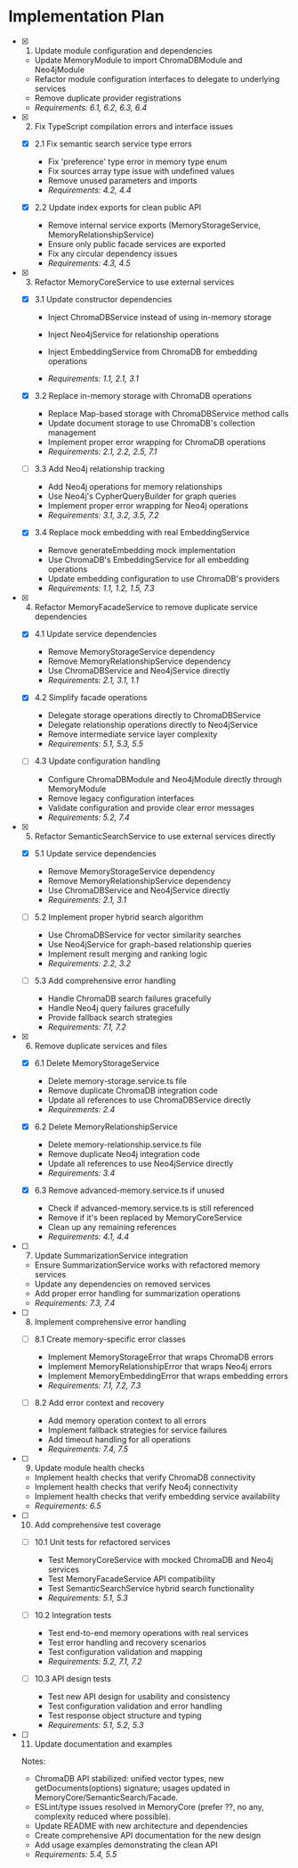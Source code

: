 # Implementation Plan

- [x] 1. Update module configuration and dependencies

  - Update MemoryModule to import ChromaDBModule and Neo4jModule
  - Refactor module configuration interfaces to delegate to underlying services
  - Remove duplicate provider registrations
  - _Requirements: 6.1, 6.2, 6.3, 6.4_

- [x] 2. Fix TypeScript compilation errors and interface issues


  - [x] 2.1 Fix semantic search service type errors

    - Fix 'preference' type error in memory type enum
    - Fix sources array type issue with undefined values
    - Remove unused parameters and imports
    - _Requirements: 4.2, 4.4_

  - [x] 2.2 Update index exports for clean public API

    - Remove internal service exports (MemoryStorageService, MemoryRelationshipService)
    - Ensure only public facade services are exported
    - Fix any circular dependency issues
    - _Requirements: 4.3, 4.5_

- [x] 3. Refactor MemoryCoreService to use external services




  - [x] 3.1 Update constructor dependencies

    - Inject ChromaDBService instead of using in-memory storage
    - Inject Neo4jService for relationship operations
    - Inject EmbeddingService from ChromaDB for embedding operations


    - _Requirements: 1.1, 2.1, 3.1_

  - [x] 3.2 Replace in-memory storage with ChromaDB operations

    - Replace Map-based storage with ChromaDBService method calls
    - Update document storage to use ChromaDB's collection management
    - Implement proper error wrapping for ChromaDB operations
    - _Requirements: 2.1, 2.2, 2.5, 7.1_

  - [ ] 3.3 Add Neo4j relationship tracking

    - Add Neo4j operations for memory relationships
    - Use Neo4j's CypherQueryBuilder for graph queries
    - Implement proper error wrapping for Neo4j operations
    - _Requirements: 3.1, 3.2, 3.5, 7.2_

  - [x] 3.4 Replace mock embedding with real EmbeddingService
    - Remove generateEmbedding mock implementation
    - Use ChromaDB's EmbeddingService for all embedding operations
    - Update embedding configuration to use ChromaDB's providers
    - _Requirements: 1.1, 1.2, 1.5, 7.3_

- [x] 4. Refactor MemoryFacadeService to remove duplicate service dependencies

  - [x] 4.1 Update service dependencies

    - Remove MemoryStorageService dependency
    - Remove MemoryRelationshipService dependency
    - Use ChromaDBService and Neo4jService directly
    - _Requirements: 2.1, 3.1, 1.1_

  - [x] 4.2 Simplify facade operations

    - Delegate storage operations directly to ChromaDBService
    - Delegate relationship operations directly to Neo4jService
    - Remove intermediate service layer complexity
    - _Requirements: 5.1, 5.3, 5.5_

  - [ ] 4.3 Update configuration handling
    - Configure ChromaDBModule and Neo4jModule directly through MemoryModule
    - Remove legacy configuration interfaces
    - Validate configuration and provide clear error messages
    - _Requirements: 5.2, 7.4_

- [x] 5. Refactor SemanticSearchService to use external services directly

  - [x] 5.1 Update service dependencies

    - Remove MemoryStorageService dependency
    - Remove MemoryRelationshipService dependency
    - Use ChromaDBService and Neo4jService directly
    - _Requirements: 2.1, 3.1_

  - [ ] 5.2 Implement proper hybrid search algorithm

    - Use ChromaDBService for vector similarity searches
    - Use Neo4jService for graph-based relationship queries
    - Implement result merging and ranking logic
    - _Requirements: 2.2, 3.2_

  - [ ] 5.3 Add comprehensive error handling
    - Handle ChromaDB search failures gracefully
    - Handle Neo4j query failures gracefully
    - Provide fallback search strategies
    - _Requirements: 7.1, 7.2_

- [x] 6. Remove duplicate services and files

  - [x] 6.1 Delete MemoryStorageService

    - Delete memory-storage.service.ts file
    - Remove duplicate ChromaDB integration code
    - Update all references to use ChromaDBService directly
    - _Requirements: 2.4_

  - [x] 6.2 Delete MemoryRelationshipService

    - Delete memory-relationship.service.ts file
    - Remove duplicate Neo4j integration code
    - Update all references to use Neo4jService directly
    - _Requirements: 3.4_

  - [x] 6.3 Remove advanced-memory.service.ts if unused
    - Check if advanced-memory.service.ts is still referenced
    - Remove if it's been replaced by MemoryCoreService
    - Clean up any remaining references
    - _Requirements: 4.1, 4.4_

- [ ] 7. Update SummarizationService integration

  - Ensure SummarizationService works with refactored memory services
  - Update any dependencies on removed services
  - Add proper error handling for summarization operations
  - _Requirements: 7.3, 7.4_

- [ ] 8. Implement comprehensive error handling

  - [ ] 8.1 Create memory-specific error classes

    - Implement MemoryStorageError that wraps ChromaDB errors
    - Implement MemoryRelationshipError that wraps Neo4j errors
    - Implement MemoryEmbeddingError that wraps embedding errors
    - _Requirements: 7.1, 7.2, 7.3_

  - [ ] 8.2 Add error context and recovery
    - Add memory operation context to all errors
    - Implement fallback strategies for service failures
    - Add timeout handling for all operations
    - _Requirements: 7.4, 7.5_

- [ ] 9. Update module health checks

  - Implement health checks that verify ChromaDB connectivity
  - Implement health checks that verify Neo4j connectivity
  - Implement health checks that verify embedding service availability
  - _Requirements: 6.5_

- [ ] 10. Add comprehensive test coverage

  - [ ] 10.1 Unit tests for refactored services

    - Test MemoryCoreService with mocked ChromaDB and Neo4j services
    - Test MemoryFacadeService API compatibility
    - Test SemanticSearchService hybrid search functionality
    - _Requirements: 5.1, 5.3_

  - [ ] 10.2 Integration tests

    - Test end-to-end memory operations with real services
    - Test error handling and recovery scenarios
    - Test configuration validation and mapping
    - _Requirements: 5.2, 7.1, 7.2_

  - [ ] 10.3 API design tests
    - Test new API design for usability and consistency
    - Test configuration validation and error handling
    - Test response object structure and typing
    - _Requirements: 5.1, 5.2, 5.3_

- [ ] 11. Update documentation and examples
  
  Notes:
  - ChromaDB API stabilized: unified vector types, new getDocuments(options) signature; usages updated in MemoryCore/SemanticSearch/Facade.
  - ESLint/type issues resolved in MemoryCore (prefer ??, no any, complexity reduced where possible).
  - Update README with new architecture and dependencies
  - Create comprehensive API documentation for the new design
  - Add usage examples demonstrating the clean API
  - _Requirements: 5.4, 5.5_
